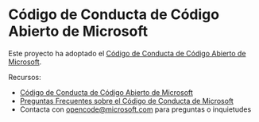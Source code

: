 # Código de Conducta de Código Abierto de Microsoft

Este proyecto ha adoptado el [Código de Conducta de Código Abierto de Microsoft](https://opensource.microsoft.com/codeofconduct/).

Recursos:

- [Código de Conducta de Código Abierto de Microsoft](https://opensource.microsoft.com/codeofconduct/)
- [Preguntas Frecuentes sobre el Código de Conducta de Microsoft](https://opensource.microsoft.com/codeofconduct/faq/)
- Contacta con [opencode@microsoft.com](mailto:opencode@microsoft.com) para preguntas o inquietudes 